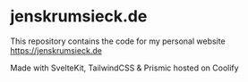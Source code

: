 # jenskrumsieck.de
This repository contains the code for my personal website https://jenskrumsieck.de

Made with SvelteKit, TailwindCSS & Prismic hosted on Coolify
